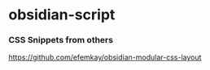 # obsidian-script

### CSS Snippets from others
https://github.com/efemkay/obsidian-modular-css-layout

